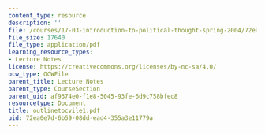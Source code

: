 ```yaml
---
content_type: resource
description: ''
file: /courses/17-03-introduction-to-political-thought-spring-2004/72ea0e7d6b5908ddead4355a3e11779a_outlinetocvile1.pdf
file_size: 17640
file_type: application/pdf
learning_resource_types:
- Lecture Notes
license: https://creativecommons.org/licenses/by-nc-sa/4.0/
ocw_type: OCWFile
parent_title: Lecture Notes
parent_type: CourseSection
parent_uid: af9374e0-f1e8-5045-93fe-6d9c758bfec8
resourcetype: Document
title: outlinetocvile1.pdf
uid: 72ea0e7d-6b59-08dd-ead4-355a3e11779a
---
```

